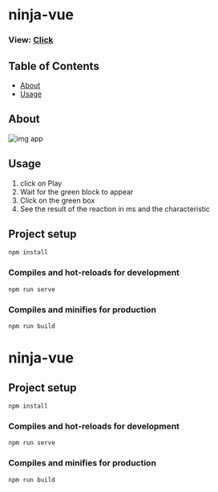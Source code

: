 # ninja-vue

### View: [Click](https://vue-ninja-reaction.netlify.app/)

## Table of Contents

- [About](#about)
- [Usage](#usage)

## About <a name = "about"></a>

![img app](http://test-developer.ru/preview/ninja.jpg)

## Usage <a name = "usage"></a>

1) click on Play
2) Wait for the green block to appear
3) Click on the green box
4) See the result of the reaction in ms and the characteristic

## Project setup
```
npm install
```

### Compiles and hot-reloads for development
```
npm run serve
```

### Compiles and minifies for production
```
npm run build
```


# ninja-vue

## Project setup
```
npm install
```

### Compiles and hot-reloads for development
```
npm run serve
```

### Compiles and minifies for production
```
npm run build
```
